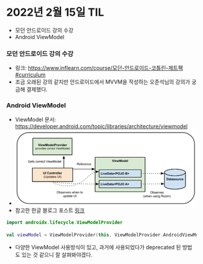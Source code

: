 # 2022년 2월 15일 TIL

- 모던 안드로이드 강의 수강
- Android ViewModel

### 모던 안드로이드 강의 수강
- 링크: https://www.inflearn.com/course/모던-안드로이드-코틀린-제트팩#curriculum
- 조금 오래된 강의 같지만 안드로이드에서 MVVM을 작성하는 오준석님의 강의가 궁금해 결제했다.

### Android ViewModel
- ViewModel 문서: https://developer.android.com/topic/libraries/architecture/viewmodel
- ![Loading data with ViewModel](img_2.png)
- 참고한 한글 블로그 포스트 [링크](https://readystory.tistory.com/176)

```kotlin
import androidx.lifecycle.ViewModelProvider

val viewModel = ViewModelProvider(this, ViewModelProvider.AndroidViewModelFactory(application))
```

- 다양한 ViewModel 사용방식이 있고, 과거에 사용되었다가 deprecated 된 방법도 있는 것 같으니 잘 살펴봐야겠다. 
